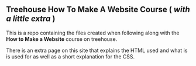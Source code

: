 ## Treehouse How To Make A Website Course ( *with a little extra* )

This is a repo containing the files created when following along with the **How to Make a Website** course on treehouse.

There is an extra page on this site that explains the HTML used and what is is used for as well as a short explanation for the CSS.